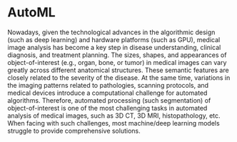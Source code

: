 # AutoML

Nowadays, given the technological advances in the algorithmic design (such as deep learning) and hardware platforms (such as GPU), medical image analysis has become a key step in disease understanding, clinical diagnosis, and treatment planning. The sizes, shapes, and appearances of object-of-interest (e.g., organ, bone, or tumor) in medical images can vary greatly across different anatomical structures. These semantic features are closely related to the severity of the disease. At the same time, variations in the imaging patterns related to pathologies, scanning protocols, and medical devices introduce a computational challenge for automated algorithms. Therefore, automated processing (such segmentation) of object-of-interest is one of the most challenging tasks in automated analysis of medical images, such as 3D CT, 3D MRI, histopathology, etc. When facing with such challenges, most machine/deep learning models struggle to provide comprehensive solutions.

